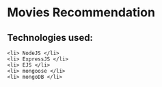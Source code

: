 # Movies Recommendation

## Technologies used:
    <li> NodeJS </li>
    <li> ExpressJS </li>
    <li> EJS </li>
    <li> mongoose </li>
    <li> mongoDB </li>